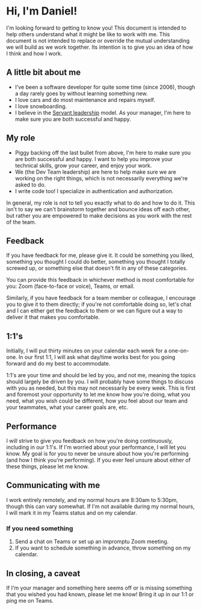 # Hi, I'm Daniel!

I'm looking forward to getting to know you! This document is intended to help others understand what it might be like to work with me. This document is not intended to replace or override the mutual understanding we will build as we work together. Its intention is to give you an idea of how I think and how I work.

## A little bit about me

* I've been a software developer for quite some time (since 2006), though a day rarely goes by without learning something new.
* I love cars and do most maintenance and repairs myself.
* I love snowboarding.
* I believe in the [Servant leadership](https://en.wikipedia.org/wiki/Servant_leadership) model. As your manager, I'm here to make sure you are both successful and happy.

## My role

* Piggy backing off the last bullet from above, I'm here to make sure you are both successful and happy. I want to help you improve your technical skills, grow your career, and enjoy your work.
* We (the Dev Team leadership) are here to help make sure we are working on the right things, which is not necessarily everything we're asked to do.
* I write code too! I specialize in authentication and authorization.

In general, my role is not to tell you exactly what to do and how to do it. This isn't to say we can't brainstorm together and bounce ideas off each other, but rather you are empowered to make decisions as you work with the rest of the team.

## Feedback

If you have feedback for me, please give it. It could be something you liked, something you thought I could do better, something you thought I totally screwed up, or something else that doesn't fit in any of these categories.

You can provide this feedback in whichever method is most comfortable for you: Zoom (face-to-face or voice), Teams, or email.

Similarly, if you have feedback for a team member or colleague, I encourage you to give it to them directly; if you're not comfortable doing so, let's chat and I can either get the feedback to them or we can figure out a way to deliver it that makes you comfortable.

## 1:1's

Initially, I will put thirty minutes on your calendar each week for a one-on-one. In our first 1:1, I will ask what day/time works best for you going forward and do my best to accommodate.

1:1's are your time and should be led by you, and not me, meaning the topics should largely be driven by you. I will probably have some things to discuss with you as needed, but this may not necessarily be every week. This is first and foremost your opportunity to let me know how you're doing, what you need, what you wish could be different, how you feel about our team and your teammates, what your career goals are, etc.

## Performance

I will strive to give you feedback on how you're doing continuously, including in our 1:1's. If I'm worried about your performance, I will let you know. My goal is for you to never be unsure about how you're performing (and how I think you're performing). If you ever feel unsure about either of these things, please let me know.

## Communicating with me

I work entirely remotely, and my normal hours are 8:30am to 5:30pm, though this can vary somewhat. If I'm not available during my normal hours, I will mark it in my Teams status and on my calendar.

### If you need something

1. Send a chat on Teams or set up an impromptu Zoom meeting.
2. If you want to schedule something in advance, throw something on my calendar.

## In closing, a caveat

If I'm your manager and something here seems off or is missing something that you wished you had known, please let me know! Bring it up in our 1:1 or ping me on Teams.
